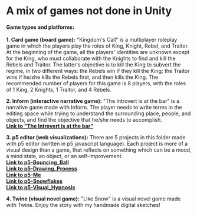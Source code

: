 # A mix of games not done in Unity
**Game types and platforms:** <br>
<br>
**1. Card game (board game):** "Kingdom's Call" is a multiplayer roleplay game in which the players play the roles of King, Knight, Rebel, and Traitor. At the beginning of the game, all the players' identities are unknown except for the King, who must collaborate with the Knights to find and kill the Rebels and Traitor. The latter's objective is to kill the King to subvert the regime, in two different ways: the Rebels win if they kill the King; the Traitor wins if he/she kills the Rebels first, and then kills the King. The recommended number of players for this game is 8 players, with the roles of 1 King, 2 Knights, 1 Traitor, and 4 Rebels. <br>

**2. Inform (interactive narrative game):** "The Introvert is at the bar" is a narrative game made with Inform. The player needs to write terms in the editing space while trying to understand the surrounding place, people, and objects, and find the objective that he/she needs to accomplish. <br>
[**Link to "The Introvert is at the bar"**](https://rawcdn.githack.com/Zhang-Ale/Games-Mix-NonUnityGames/072e6b10509776a5bedbd0f9df92b1b42b00b582/inform_game/index.html)


**3. p5 editor (web visualizations):** There are 5 projects in this folder made with p5 editor (written in p5 javascript language). Each project is more of a visual design than a game, that reflects on something which can be a mood, a mind state, an object, or an self-improvement.  <br>
[**Link to p5-Bouncing_Ball**](https://rawcdn.githack.com/Zhang-Ale/Games-Mix-NonUnityGames/9ad96cf29bd1c9ebc7193cc848e1330f9c0dacf1/p5_game/p5-Ball_Bouncing/index.html )<br>
[**Link to p5-Drawing_Process**](https://rawcdn.githack.com/Zhang-Ale/Games-Mix-NonUnityGames/518b51204fc76e5010d5a87870eb7697a2e91dcf/p5_game/p5-Drawing_Process/index.html)<br>
[**Link to p5-Me**](https://rawcdn.githack.com/Zhang-Ale/Games-Mix-NonUnityGames/e63e4fcb6478696626090d6c69cbed5172e4945e/p5_game/p5-Me/MyGame/index.html)<br>
[**Link to p5-Snowflakes**](https://rawcdn.githack.com/Zhang-Ale/Games-Mix-NonUnityGames/e63e4fcb6478696626090d6c69cbed5172e4945e/p5_game/p5-Snowflakes/index.html)<br>
[**Link to p5-Visual_Hypnosis**](https://rawcdn.githack.com/Zhang-Ale/Games-Mix-NonUnityGames/e63e4fcb6478696626090d6c69cbed5172e4945e/p5_game/p5-Visual_Hypnosis/index.html)<br>

**4. Twine (visual novel game):** "Like Snow" is a visual novel game made with Twine. Enjoy the story with my handmade digital sketches! <br><br>
